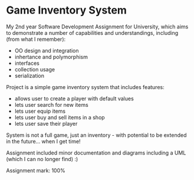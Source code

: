 # Game Inventory System

My 2nd year Software Development Assignment for University, which aims to demonstrate a number of capabilities and understandings, including (from what I remember):
- OO design and integration
- inhertance and polymorphism
- interfaces
- collection usage
- serialization

Project is a simple game inventory system that includes features:

- allows user to create a player with default values
- lets user search for new items
- lets user equip items
- lets user buy and sell items in a shop
- lets user save their player

System is not a full game, just an inventory - with potential to be extended in the future... when I get time! 

Assignment included minor documentation and diagrams including a UML (which I can no longer find) :)

Assignment mark: 100%
